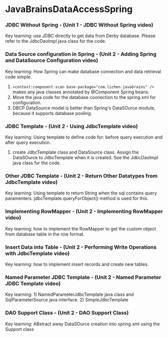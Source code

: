 # JavaBrainsDataAccessSpring

### JDBC Without Spring - (Unit 1 - JDBC Without Spring video)
Key learning: use JDBC directly to get data from Derby database. 
Please refer to the JdbcDaoImpl.java class for the code.

### Data Source configuration in Spring - (Unit 2 - Adding Spring and DataSource Configuration video)
Key learning: How Spring can make database connection and data retrieval code simple.
1. ```<context:component-scan base-package="com.lichen.javabrains" />``` makes any java classes annotated by @Component Spring beans.
2. Move the java code for the database coonection to the spring.xml for configuration.
3. DBCP DataSource model is better than Spring's DataSOurce module, because it supports database pooling.

### JDBC Template - (Unit 2 - Using JdbcTemplate video)
Key learning: Using template to define code for: before query execution and after query execution.
1. create JdbcTemplate class and DataSource class. Assign the DataSOurce to JdbcTemplate when it is created. See the JdbcDaoImpl java class for the code.

### Other JDBC Template - (Unit 2 - Return Other Datatypes from JdbcTemplate video)
Key learning: Using template to return String when the sql contains query paramenters. jdbcTemplate.queryForObject() method is used for this.

### Implementing RowMapper - (Unit 2 - Implementing RowMapper video)
Key learning: how to implement the RowMapper to get the custom object from database table in the row format.

### Insert Data into Table - (Unit 2 - Performing Write Operations with JdbcTemplate video)
Key learning: how to implement insert records and create new tables.

### Named Parameter JDBC Template - (Unit 2 - Named Parameter JDBC Template video)
Key learning: 1) NamedParameterJdbcTemplate java class and SqlParameterSource java interface. 2) SimpleJdbcTemplate

### DAO Support Class - (Unit 2 - DAO Support Class)
Key learning: ABstract away DataSOurce creation into spring.xml using the Support class
